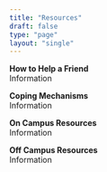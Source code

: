 ```yaml
---
title: "Resources"
draft: false
type: "page"
layout: "single"
---
```


**How to Help a Friend**    
Information

**Coping Mechanisms**    
Information

**On Campus Resources**    
Information

**Off Campus Resources**    
Information